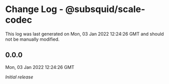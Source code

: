 # Change Log - @subsquid/scale-codec

This log was last generated on Mon, 03 Jan 2022 12:24:26 GMT and should not be manually modified.

## 0.0.0
Mon, 03 Jan 2022 12:24:26 GMT

_Initial release_

